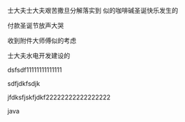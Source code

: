 士大夫士大夫艰苦撒旦分解落实到
似的咖啡碱圣诞快乐发生的

付款圣诞节放声大哭



收到附件大师傅似的考虑



士大夫水电开发建设的

dsfsdf11111111111111



sdfjdkfsdjk

jfdksfjskfjdkf22222222222222222



java

